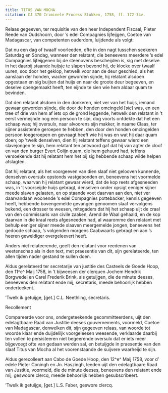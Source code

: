 ```yaml
---
title: TITUS VAN MOCHA
citation: CJ 370 Criminele Process Stukken, 1758, ff. 172-74v.
---
```


Relaas gegeeven, ter requisitie van den heer Independent Fiscaal, Pieter Reede van Oudshoorn, door ’s edel Compagnies lijfeijgen, Coetoe van Madagascar, van competenten ouderdom, luijdende als volgt:

Dat nu een dag of twaalf voorleeden, ofte in den nagt tusschen seekeren Saturdag en Sondag, wanneer den relatant, die beneevens meerdere ’s edel Compagnies lijfeijgenen bij de steenovens bescheijden is, sig met deselve in het daarbij staande huijsje te slapen bevond hij, de klocke over twaalf uuren, soo door het geklop, hetwelk voor aan de deur geschied, als het aanslaan der honden, wacker geworden sijnde, hij relatant alsdoen opgestaan en sig buijten dat huijs en naar de groote deur begeeven, en deselve opengemaakt heeft, ten eijnde te sien wie hem aldaar quam te bevinden.

Dat den relatant alsdoen in den donkeren, niet ver van het huijs, iemand gewaar geworden sijnde, die door de honden omcingeld \[*sic*\] was, en een tree of drie van hem af iets op de grond leggende, hetwelk den relatant in ’t eerst vermeijnde nog een persoon te sijn, dog voorts ontdekte dat het een schaap was; hij oversulx, naar alvoorens sijn makker, in naame Claas, ter sijner assistentie geroepen te hebben, den door den honden omcingelden persoon toegeroepen en gevraagt heeft wie hij was en wat hij daar quam doen; op ’twelk denselven, dien hij relatant teffens gewaar wierd een slavejongen te sijn, hem relatant ten antwoord gaf dat hij van agter de cloof en van den burger Evert Colijn quam, die hem gehuurd had, teffens versoekende dat hij relatant hem het bij sig hebbende schaap wilde helpen afslagten.

Dat hij relatant, als het voorgeeven van dien slaaf niet gelooven kunnende, denselven oversulx opstonds vastgebonden en, beneevens het voormelde schaap, waarvan hij relatant gewaar wierd, dat de kop reets afgesneeden was, in ’t voorseijde huijs gebragt, denselven onder opsigt eeniger sijner meede slaven gelaaten, en op staande voet daarvan aan den, niet ver daarvandaan woonende ’s edel Compagnies pottebacker, kennis gegeeven heeft, hebbende bovengemelde gevangen genoomen slaaf vervolgens bekend, een drosser te weesen, mitsgaders dat hij het schaap uijt de craal van den commissaris van civile zaaken, Arend de Waal gehaald, en de kop daarvan in die kraal reets afgesneeden had, al waaromme den relatant met behulp eeniger sijner meede slaaven meergemelde jongen, beneevens het gedoode schaap, ’s volgenden morgens Caabwaarts gebragt en aan ’s heeren geweldiger overgeleevert heeft.

Anders niet relateerende, geeft den relatant voor reedenen van weetenschap als in den text, met praesentie van dit, sijn gerelateerde, ten allen tijden nader gestand te sullen doen.

Aldus gerelateerd ter secretarije van justitie des Casteels de Goede Hoop, den 11^e^ Maij 1758, in ’t bijweesen der clerquen Jochem Hendrik Borgwedel en Carel Frederik Brink, als getuijgen, die de minute deeses, beneevens den relatant ende mij, secretaris, meede behoorlijk hebben onderteekent.

’Twelk ik getuijge, \[get.\] C.L. Neethling, secretaris.

Recollement

Compareerde voor ons, ondergeteekende gecommitteerdens, uijt den edelagtbaare Raad van Justitie deeses gouvernements, voormeld, Coetoe van Madagascar, denwelken dit, sijn gegeeven relaas, van woorde tot woorde klaar ende duijdeliljk voorgeleesen weesende, verklaarde daarbij ten vollen te persisteeren niet begeerende oversulx dat er iets meer bijgevoegt ofte van gedaan werden sal, en betuijgde in praesentie van den slaaf Titus van Mocha al het voorenstaande de suijvere waarheijd te sijn.

Aldus gerecolleert aan Cabo de Goede Hoop, den 12^e^ Maij 1758, voor d’ edele Pieter Coningh en Jn. Haszingh, leeden uijt den edelagtbaare Raad van Justitie, voormeld, die de minute deeses, beneevens den relatant ende mij, geswoore clercq, meede behoorlijk hebben gesubscribeert.

’Twelk ik getuijge, \[get.\] L.S. Faber, geswore clercq.